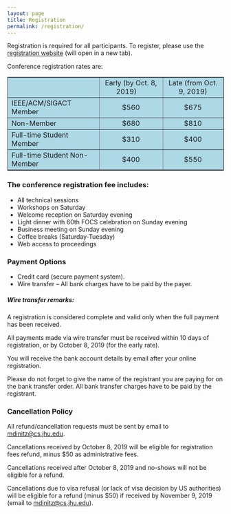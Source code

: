 ```yaml
---
layout: page
title: Registration
permalink: /registration/
---
```


Registration is required for all participants. To register, please use the <a href="https://www.regonline.com/focs2019" target="_blank">registration website</a> (will open in a new tab).

Conference registration rates are:

<table cellspacing="5" cellpadding="5" bgcolor="lightblue" align="center" border="1">
<tbody>
<tr>
<td><br />
</td>
<td align="center">  Early (by Oct. 8, 2019)&nbsp; &nbsp; &nbsp; </td>
<td align="center">  Late (from Oct. 9, 2019) </td>
</tr>
<tr>
<td>IEEE/ACM/SIGACT Member</td>
<td align="center">$560 <br />
</td>
<td align="center">$675<br />
</td>
</tr>
<tr>
<td>Non-Member</td>
<td align="center">$680<br />
</td>
<td align="center">$810<br />
</td>
</tr>
<tr>
<td>Full-time Student Member</td>
<td align="center">$310<br />
</td>
<td align="center">$400<br />
</td>
</tr>
<tr>
<td>Full-time Student Non-Member</td>
<td align="center">$400<br />
</td>
<td align="center">$550<br />
</td>
</tr>
</tbody>
</table>

### The conference registration fee includes:

- All technical sessions
- Workshops on Saturday
- Welcome reception on Saturday evening
- Light dinner with 60th FOCS celebration on Sunday evening
- Business meeting on Sunday evening
- Coffee breaks (Saturday-Tuesday)
- Web access to proceedings

### Payment Options
- Credit card (secure payment system).
- Wire transfer – All bank charges have to be paid by the payer.

##### Wire transfer remarks:
A registration is considered complete and valid only when the full payment has been received.

All payments made via wire transfer must be received within 10 days of registration, or by October 8, 2019 (for the early rate).

You will receive the bank account details by email after your online registration.

Please do not forget to give the name of the registrant you are paying for on the bank transfer order. All bank transfer charges have to be paid by the registrant.

### Cancellation Policy

All refund/cancellation requests must be sent by email to <a href="mailto:mdinitz@cs.jhu.edu">mdinitz@cs.jhu.edu</a>.

Cancellations received by October 8, 2019 will be eligible for registration fees refund, minus $50 as administrative fees.

Cancellations received after October 8, 2019 and no-shows will not be eligible for a refund.

Cancellations due to visa refusal (or lack of visa decision by US authorities) will be eligible for a refund (minus $50) if received by November 9, 2019 (email to <a href="mailto:mdinitz@cs.jhu.edu">mdinitz@cs.jhu.edu</a>).
